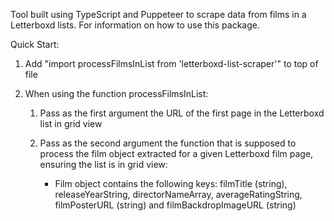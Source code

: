 Tool built using TypeScript and Puppeteer to scrape data from films in a Letterboxd lists. For information on how to use this package.

Quick Start:

1. Add "import processFilmsInList from 'letterboxd-list-scraper'" to top of file

2. When using the function processFilmsInList:

    1. Pass as the first argument the URL of the first page in the Letterboxd list in grid view

    2. Pass as the second argument the function that is supposed to process the film object extracted for a given Letterboxd film page, ensuring the list is in grid view:

        - Film object contains the following keys: filmTitle (string), releaseYearString, directorNameArray, averageRatingString, filmPosterURL (string) and filmBackdropImageURL (string)